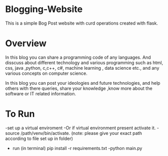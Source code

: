 # Blogging-Website
This is a simple Bog Post website with curd operations created with flask.

# Overview
In this blog you can share a programming code of any languages. And disscuss about different technology and various programming such as html, css, java ,python, c,c++, c#, machine learning , data science etc., and any various concepts on computer science.

In this blog you can post your ideologies and future technologies, and help others with there queries, share your knowledge ,know more about the software or IT related information.


# To Run

-set up a virtual enviroment
-Or if virtual environment present activate it.
-source /path/venv/bin/activate. (note: please give your exact path according to file set up in folder)
- run (in terminal)
    pip install -r requirements.txt
-python main.py


